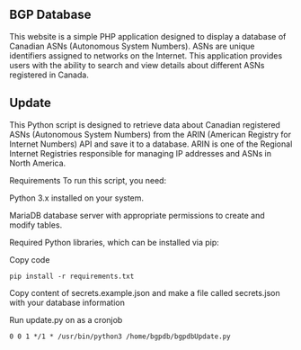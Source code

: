 ## BGP Database
This website is a simple PHP application designed to display a database of Canadian ASNs (Autonomous System Numbers). ASNs are unique identifiers assigned to networks on the Internet. This application provides users with the ability to search and view details about different ASNs registered in Canada.

## Update
This Python script is designed to retrieve data about Canadian registered ASNs (Autonomous System Numbers) from the ARIN (American Registry for Internet Numbers) API and save it to a database. ARIN is one of the Regional Internet Registries responsible for managing IP addresses and ASNs in North America.

Requirements
To run this script, you need:

Python 3.x installed on your system.

MariaDB database server with appropriate permissions to create and modify tables.

Required Python libraries, which can be installed via pip:

Copy code
```
pip install -r requirements.txt
```

Copy content of secrets.example.json and make a file called secrets.json with your database information


Run update.py on as a cronjob
```
0 0 1 */1 * /usr/bin/python3 /home/bgpdb/bgpdbUpdate.py
```